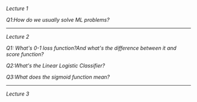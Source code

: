 *Lecture 1*

*Q1*:*How do we usually solve ML problems?*
***
*Lecture 2*

*Q1: What's 0-1 loss function?And what's the difference between it and score function?*

*Q2:What's the Linear Logistic Classifier?*

*Q3:What does the sigmoid function mean?*

***
*Lecture 3*